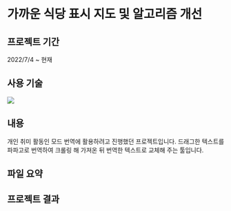 # 가까운 식당 표시 지도 및 알고리즘 개선

## 프로젝트 기간
2022/7/4 ~ 현재

## 사용 기술
<img src="https://img.shields.io/badge/Python-3776AB?style=flat-square&logo=Python&logoColor=white"/>

## 내용
개인 취미 활동인 모드 번역에 활용하려고 진행했던 프로젝트입니다. 드래그한 텍스트를 파파고로 번역하여 크롤링 해 가져온 뒤 번역한 텍스트로 교체해 주는 툴입니다.

## 파일 요약

## 프로젝트 결과 

###
